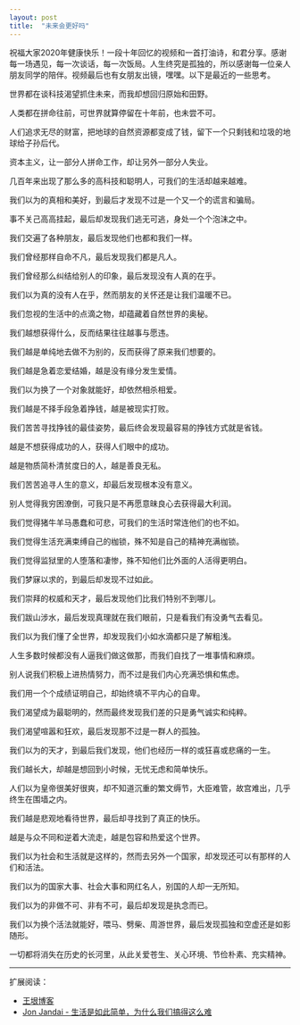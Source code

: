 ```yaml
---
layout: post
title:  "未来会更好吗"
---
```


祝福大家2020年健康快乐！一段十年回忆的视频和一首打油诗，和君分享。感谢每一场遇见，每一次谈话，每一次饭局。人生终究是孤独的，所以感谢每一位亲人朋友同学的陪伴。视频最后也有女朋友出镜，嘿嘿。以下是最近的一些思考。

世界都在谈科技渴望抓住未来，而我却想回归原始和田野。

​人类都在拼命往前，可世界就算停留在十年前，也未尝不可。

人们追求无尽的财富，把地球的自然资源都变成了钱，留下一个只剩钱和垃圾的地球给子孙后代。

资本主义，让一部分人拼命工作，却让另外一部分人失业。

几百年来出现了那么多的高科技和聪明人，可我们的生活却越来越难。

我们以为的真相和美好，到最后才发现不过是一个又一个的谎言和骗局。

事不关己高高挂起，最后却发现我们逃无可逃，身处一个个泡沫之中。

我们交遍了各种朋友，最后发现他们也都和我们一样。

我们曾经那样自命不凡，最后发现我们都是凡人。

我们曾经那么纠结给别人的印象，最后发现没有人真的在乎。

我们以为真的没有人在乎，然而朋友的关怀还是让我们温暖不已。

我们忽视的生活中的点滴之物，却蕴藏着自然世界的奥秘。

我们越想获得什么，反而结果往往越事与愿违。

我们越是单纯地去做不为别的，反而获得了原来我们想要的。

我们越是急着恋爱结婚，越是没有缘分发生爱情。

我们以为换了一个对象就能好，却依然相杀相爱。

我们越是不择手段急着挣钱，越是被现实打败。

我们苦苦寻找挣钱的最佳姿势，最后终会发现最容易的挣钱方式就是省钱。

越是不想获得成功的人，获得人们眼中的成功。

越是物质简朴清贫度日的人，越是善良无私。

我们苦苦追寻人生的意义，却最后发现根本没有意义。

别人觉得我穷困潦倒，可我只是不再愿意昧良心去获得最大利润。

我们觉得猪牛羊马愚蠢和可悲，可我们的生活时常连他们的也不如。

我们觉得生活充满束缚自己的枷锁，殊不知是自己的精神充满枷锁。

我们觉得监狱里的人堕落和凄惨，殊不知他们比外面的人活得更明白。

我们梦寐以求的，到最后却发现不过如此。

我们崇拜的权威和天才，最后发现他们比我们特别不到哪儿。

我们跋山涉水，最后发现真理就在我们眼前，只是看我们有没勇气去看见。

我们以为我们懂了全世界，却发现我们小如水滴都只是了解粗浅。

人生多数时候都没有人逼我们做这做那，而我们自找了一堆事情和麻烦。

别人说我们积极上进热情努力，而不过是我们内心充满恐惧和焦虑。

我们用一个个成绩证明自己，却始终填不平内心的自卑。

我们渴望成为最聪明的，然而最终发现我们差的只是勇气诚实和纯粹。

我们渴望喧嚣和狂欢，最后发现那不过是一群人的孤独。

我们以为的天才，到最后我们发现，他们也经历一样的或狂喜或悲痛的一生。

我们越长大，却越是想回到小时候，无忧无虑和简单快乐。

人们以为皇帝很美好很爽，却不知道沉重的繁文缛节，大臣难管，故宫难出，几乎终生在围墙之内。

我们越是悲观地看待世界，最后却寻找到了真正的快乐。

越是与众不同和逆着大流走，越是包容和热爱这个世界。

我们以为社会和生活就是这样的，然而去另外一个国家，却发现还可以有那样的人们和活法。

我们以为的国家大事、社会大事和网红名人，别国的人却一无所知。

我们以为的非做不可、非有不可，最后却发现是执念而已。

我们以为换个活法就能好，喂马、劈柴、周游世界，最后发现孤独和空虚还是如影随形。

一切都将消失在历史的长河里，从此关爱苍生、关心环境、节俭朴素、充实精神。

***

扩展阅读：

* [王垠博客](https://www.yinwang.org/)
* [Jon Jandai - 生活是如此简单，为什么我们搞得这么难](https://mp.weixin.qq.com/s/BqP9fTrWHikxYCaT8cwZng)
